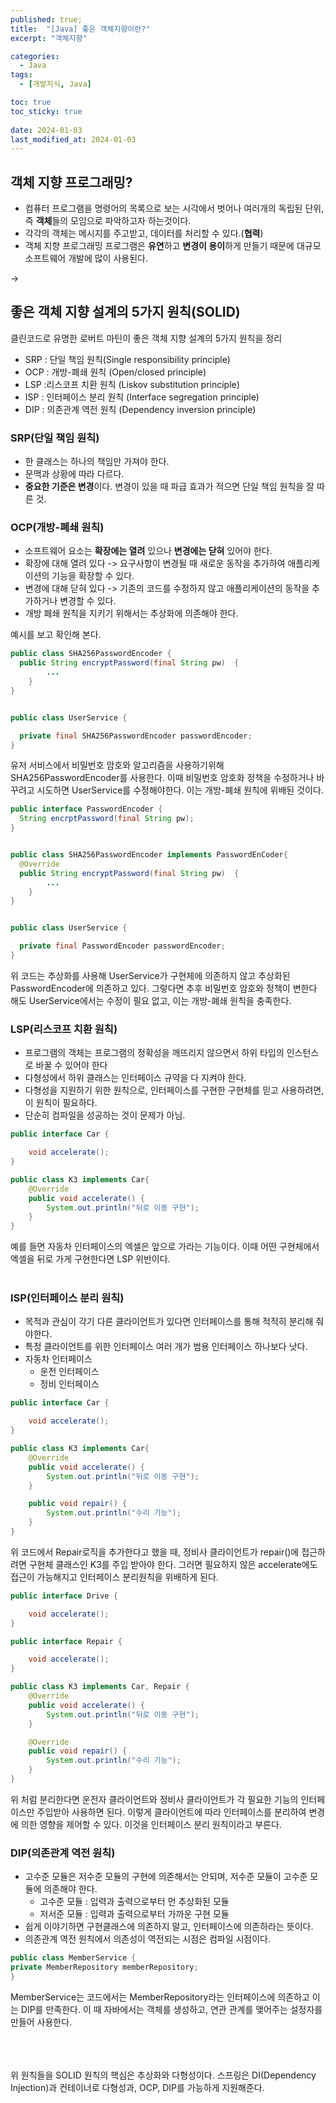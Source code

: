 ```yaml
---
published: true;
title:  "[Java] 좋은 객체지향이란?"
excerpt: "객체지향"

categories:
  - Java
tags:
  - [개발지식, Java]

toc: true
toc_sticky: true
 
date: 2024-01-03
last_modified_at: 2024-01-03
---
```

## 객체 지향 프로그래밍?
- 컴퓨터 프로그램을 명령어의 목록으로 보는 시각에서 벗어나 여러개의 독립된 단위, 즉 **객체**들의 모임으로 파악하고자 하는것이다.
- 각각의 객체는 메시지를 주고받고, 데이터를 처리할 수 있다.(**협력**)
- 객체 지향 프로그래밍 프로그램은 **유연**하고 **변경이 용이**하게 만들기 때문에 대규모 소프트웨어 개발에 많이 사용된다.

-> 

## 좋은 객체 지향 설계의 5가지 원칙(SOLID)
클린코드로 유명한 로버트 마틴이 좋은 객체 지향 설계의 5가지 원칙을 정리
- SRP : 단일 책임 원칙(Single responsibility principle)
- OCP : 개방-폐쇄 원칙 (Open/closed principle)
- LSP :리스코프 치환 원칙 (Liskov substitution principle)
- ISP : 인터페이스 분리 원칙 (Interface segregation principle)
- DIP : 의존관계 역전 원칙 (Dependency inversion principle)

### SRP(단일 책임 원칙)
- 한 클래스는 하나의 책임만 가져야 한다.
- 문맥과 상황에 따라 다르다.
- **중요한 기준은 변경**이다. 변경이 있을 때 파급 효과가 적으면 단일 책임 원칙을 잘 따른 것.

### OCP(개방-폐쇄 원칙)
- 소프트웨어 요소는 **확장에는 열려** 있으나 **변경에는 닫혀** 있어야 한다.
- 확장에 대해 열려 있다 -> 요구사항이 변경될 때 새로운 동작을 추가하여 애플리케이션의 기능을 확장할 수 있다.
- 변경에 대해 닫혀 있다 -> 기존의 코드를 수정하지 않고 애플리케이션의 동작을 추가하거나 변경할 수 있다.
- 개방 폐쇄 원칙을 지키기 위해서는 추상화에 의존해야 한다.

예시를 보고 확인해 본다.

```java
public class SHA256PasswordEncoder {
  public String encryptPassword(final String pw)  {
        ...
    }
}


public class UserService {

  private final SHA256PasswordEncoder passwordEncoder;
}
```

유저 서비스에서 비밀번호 암호와 알고리즘을 사용하기위해 SHA256PasswordEncoder를 사용한다. 이때 비밀번호 암호화 정책을 수정하거나 바꾸려고 시도하면 UserService를 수정해야한다. 이는 개방-폐쇄 원칙에 위배된 것이다. 

```java
public interface PasswordEncoder {
  String encrptPassword(final String pw);
}


public class SHA256PasswordEncoder implements PasswordEnCoder{
  @Override
  public String encryptPassword(final String pw)  {
        ...
    }
}


public class UserService {

  private final PasswordEncoder passwordEncoder;
}
```
위 코드는 추상화를 사용해 UserService가 구현체에 의존하지 않고 추상화된 PasswordEncoder에 의존하고 있다. 그렇다면 추후 비밀번호 암호와 정책이 변한다 해도 UserService에서는 수정이 필요 없고, 이는 개방-폐쇄 원칙을 충족한다.


### LSP(리스코프 치환 원칙)
- 프로그램의 객체는 프로그램의 정확성을 깨뜨리지 않으면서 하위 타입의 인스턴스로 바꿀 수 있어야 한다
- 다형성에서 하위 클래스는 인터페이스 규약을 다 지켜야 한다.
- 다형성을 지원하기 위한 원칙으로, 인터페이스를 구현한 구현체를 믿고 사용하려면, 이 원칙이 필요하다.
- 단순히 컴파일을 성공하는 것이 문제가 아님.

```java
public interface Car {

    void accelerate();
}

public class K3 implements Car{
    @Override
    public void accelerate() {
        System.out.println("뒤로 이동 구현");
    }
}
```

예를 들면 자동차 인터페이스의 엑셀은 앞으로 가라는 기능이다. 이때 어떤 구현체에서 엑셀을 뒤로 가게 구현한다면 LSP 위반이다. 
<br>
<br>

### ISP(인터페이스 분리 원칙)
- 목적과 관심이 각기 다른 클라이언트가 있다면 인터페이스를 통해 적적히 분리해 줘야한다.
- 특정 클라이언트를 위한 인터페이스 여러 개가 범용 인터페이스 하나보다 낫다.
- 자동차 인터페이스
  - 운전 인터페이스
  - 정비 인터페이스

```java
public interface Car {

    void accelerate();
}

public class K3 implements Car{
    @Override
    public void accelerate() {
        System.out.println("뒤로 이동 구현");
    }

    public void repair() {
        System.out.println("수리 기능");
    }
}
```
위 코드에서 Repair로직을 추가한다고 했을 때, 정비사 클라이언트가 repair()에 접근하려면 구현체 클래스인 K3를 주입 받아야 한다. 그러면 필요하지 않은 accelerate에도 접근이 가능해지고 인터페이스 분리원칙을 위배하게 된다.

```java
public interface Drive {

    void accelerate();
}

public interface Repair {

    void accelerate();
}

public class K3 implements Car, Repair {
    @Override
    public void accelerate() {
        System.out.println("뒤로 이동 구현");
    }

    @Override
    public void repair() {
        System.out.println("수리 기능");
    }
}
```
위 처럼 분리한다면 운전자 클라이언트와 정비사 클라이언트가 각 필요한 기능의 인터페이스만 주입받아 사용하면 된다. 이렇게 클라이언트에 따라 인터페이스를 분리하여 변경에 의한 영향을 제어할 수 있다. 이것을 인터페이스 분리 원칙이라고 부른다.

### DIP(의존관계 역전 원칙)
- 고수준 모듈은 저수준 모듈의 구현에 의존해서는 안되며, 저수준 모듈이 고수준 모듈에 의존해야 한다.
  - 고수준 모듈 : 입력과 출력으로부터 먼 추상화된 모듈
  - 저서준 모듈 : 입력과 출력으로부터 가까운 구현 모듈
- 쉽게 이야기하면 구현클래스에 의존하지 말고, 인터페이스에 의존하라는 뜻이다.
- 의존관계 역전 원칙에서 의존성이 역전되는 시점은 컴파일 시점이다.

```java
public class MemberService {
private MemberRepository memberRepository;
}
```
MemberService는 코드에서는 MemberRepository라는 인터페이스에 의존하고 이는 DIP를 만족한다. 이 때 자바에서는 객체를 생성하고, 연관 관계를 맺어주는 설정자를 만들어 사용한다.
<br>
<br>
<br>
<br>

위 원칙들을 SOLID 원칙의 핵심은 추상화와 다형성이다. 스프링은 DI(Dependency Injection)과 컨테이너로 다형성과, OCP, DIP를 가능하게 지원해준다.